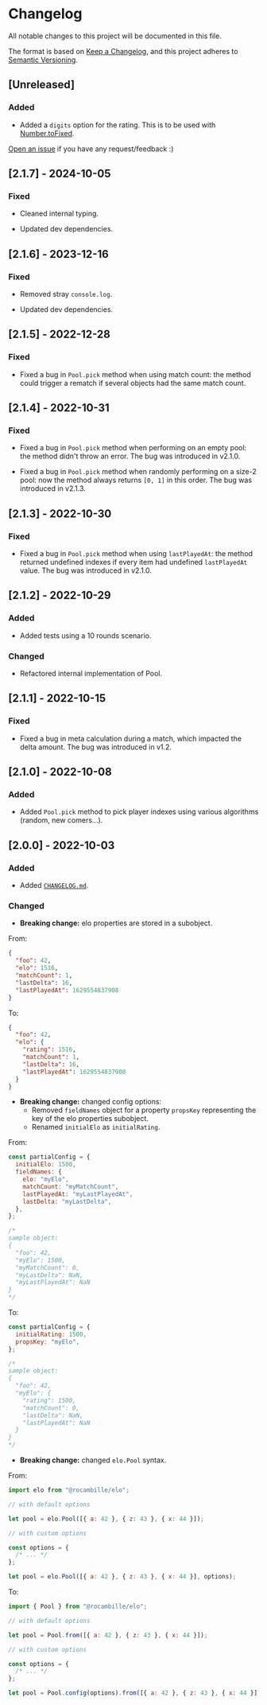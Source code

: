 # Changelog

All notable changes to this project will be documented in this file.

The format is based on [Keep a Changelog](https://keepachangelog.com/en/1.0.0/),
and this project adheres to [Semantic Versioning](https://semver.org/spec/v2.0.0.html).

## [Unreleased]

### Added

- Added a `digits` option for the rating. This is to be used with [Number.toFixed](https://developer.mozilla.org/en-US/docs/Web/JavaScript/Reference/Global_Objects/Number/toFixed).

[Open an issue](https://github.com/rocambille/elo/issues/new) if you have any request/feedback :)

## [2.1.7] - 2024-10-05

### Fixed

- Cleaned internal typing.

- Updated dev dependencies.

## [2.1.6] - 2023-12-16

### Fixed

- Removed stray `console.log`.

- Updated dev dependencies.

## [2.1.5] - 2022-12-28

### Fixed

- Fixed a bug in `Pool.pick` method when using match count:
  the method could trigger a rematch if several objects had the same match count.

## [2.1.4] - 2022-10-31

### Fixed

- Fixed a bug in `Pool.pick` method when performing on an empty pool:
  the method didn't throw an error. The bug was introduced in v2.1.0.

- Fixed a bug in `Pool.pick` method when randomly performing on a size-2 pool:
  now the method always returns `[0, 1]` in this order. The bug was introduced in v2.1.3.

## [2.1.3] - 2022-10-30

### Fixed

- Fixed a bug in `Pool.pick` method when using `lastPlayedAt`:
  the method returned undefined indexes if every item had undefined `lastPlayedAt` value.
  The bug was introduced in v2.1.0.

## [2.1.2] - 2022-10-29

### Added

- Added tests using a 10 rounds scenario.

### Changed

- Refactored internal implementation of Pool.

## [2.1.1] - 2022-10-15

### Fixed

- Fixed a bug in meta calculation during a match, which impacted the delta amount. The bug was introduced in v1.2.

## [2.1.0] - 2022-10-08

### Added

- Added `Pool.pick` method to pick player indexes using various algorithms (random, new comers...).

## [2.0.0] - 2022-10-03

### Added

- Added [`CHANGELOG.md`](https://github.com/rocambille/elo/blob/main/CHANGELOG.md).

### Changed

- **Breaking change:** elo properties are stored in a subobject.

From:

```json
{
  "foo": 42,
  "elo": 1516,
  "matchCount": 1,
  "lastDelta": 16,
  "lastPlayedAt": 1629554837908
}
```

To:

```json
{
  "foo": 42,
  "elo": {
    "rating": 1516,
    "matchCount": 1,
    "lastDelta": 16,
    "lastPlayedAt": 1629554837908
  }
}
```

- **Breaking change:** changed config options:
  - Removed `fieldNames` object for a property `propsKey` representing the key of the elo properties subobject.
  - Renamed `initialElo` as `initialRating`.

From:

```js
const partialConfig = {
  initialElo: 1500,
  fieldNames: {
    elo: "myElo",
    matchCount: "myMatchCount",
    lastPlayedAt: "myLastPlayedAt",
    lastDelta: "myLastDelta",
  },
};

/*
sample object:
{
  "foo": 42,
  "myElo": 1500,
  "myMatchCount": 0,
  "myLastDelta": NaN,
  "myLastPlayedAt": NaN
}
*/
```

To:

```js
const partialConfig = {
  initialRating: 1500,
  propsKey: "myElo",
};

/*
sample object:
{
  "foo": 42,
  "myElo": {
    "rating": 1500,
    "matchCount": 0,
    "lastDelta": NaN,
    "lastPlayedAt": NaN
  }
}
*/
```

- **Breaking change:** changed `elo.Pool` syntax.

From:

```js
import elo from "@rocambille/elo";

// with default options

let pool = elo.Pool([{ a: 42 }, { z: 43 }, { x: 44 }]);

// with custom options

const options = {
  /* ... */
};

let pool = elo.Pool([{ a: 42 }, { z: 43 }, { x: 44 }], options);
```

To:

```js
import { Pool } from "@rocambille/elo";

// with default options

let pool = Pool.from([{ a: 42 }, { z: 43 }, { x: 44 }]);

// with custom options

const options = {
  /* ... */
};

let pool = Pool.config(options).from([{ a: 42 }, { z: 43 }, { x: 44 }]);
```
